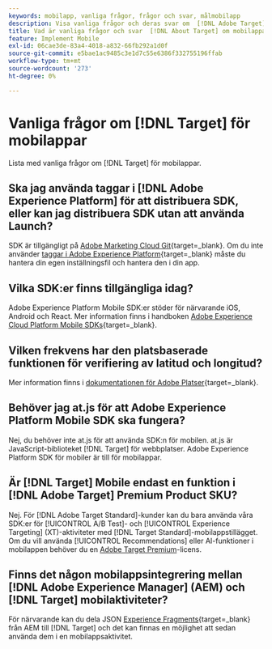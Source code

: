 ```yaml
---
keywords: mobilapp, vanliga frågor, frågor och svar, målmobilapp
description: Visa vanliga frågor och deras svar om  [!DNL Adobe Target] för mobilappar.
title: Vad är vanliga frågor och svar  [!DNL About Target] om mobilappar?
feature: Implement Mobile
exl-id: 06cae3de-83a4-4018-a832-66fb292a1d0f
source-git-commit: e5bae1ac9485c3e1d7c55e6386f332755196ffab
workflow-type: tm+mt
source-wordcount: '273'
ht-degree: 0%

---
```


# Vanliga frågor om [!DNL Target] för mobilappar

Lista med vanliga frågor om [!DNL Target] för mobilappar.

## Ska jag använda taggar i [!DNL Adobe Experience Platform] för att distribuera SDK, eller kan jag distribuera SDK utan att använda Launch?

SDK är tillgängligt på [Adobe Marketing Cloud Git](https://github.com/Adobe-Marketing-Cloud/acp-sdks/){target=_blank}. Om du inte använder [taggar i Adobe Experience Platform](https://experienceleague.adobe.com/docs/experience-platform/tags/home.html){target=_blank} måste du hantera din egen inställningsfil och hantera den i din app.

## Vilka SDK:er finns tillgängliga idag?

Adobe Experience Platform Mobile SDK:er stöder för närvarande iOS, Android och React. Mer information finns i handboken [Adobe Experience Cloud Platform Mobile SDKs](https://experienceleague.adobe.com/docs/mobile.html){target=_blank}.

## Vilken frekvens har den platsbaserade funktionen för verifiering av latitud och longitud?

Mer information finns i [dokumentationen för Adobe Platser](https://experienceleague.adobe.com/docs/places/using/home.html){target=_blank}.

## Behöver jag at.js för att Adobe Experience Platform Mobile SDK ska fungera?

Nej, du behöver inte at.js för att använda SDK:n för mobilen. at.js är JavaScript-biblioteket [!DNL Target] för webbplatser. Adobe Experience Platform SDK för mobiler är till för mobilappar.

## Är [!DNL Target] Mobile endast en funktion i [!DNL Adobe Target] Premium Product SKU?

Nej. För [!DNL Adobe Target Standard]-kunder kan du bara använda våra SDK:er för [!UICONTROL A/B Test]- och [!UICONTROL Experience Targeting] (XT)-aktiviteter med [!DNL Target Standard]-mobilappstillägget. Om du vill använda [!UICONTROL Recommendations] eller AI-funktioner i mobilappen behöver du en [Adobe Target Premium](https://experienceleague.adobe.com/docs/target/using/introduction/intro.html#premium)-licens.

## Finns det någon mobilappsintegrering mellan [!DNL Adobe Experience Manager] (AEM) och [!DNL Target] mobilaktiviteter?

För närvarande kan du dela JSON [Experience Fragments](https://experienceleague.adobe.com/docs/target/using/experiences/offers/aem-experience-fragments.html){target=_blank} från AEM till [!DNL Target] och det kan finnas en möjlighet att sedan använda dem i en mobilappsaktivitet.
